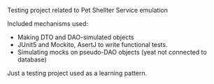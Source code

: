Testing project related to Pet Shellter Service emulation

Included mechanisms used:
 - Making DTO and DAO-simulated objects
 - JUnit5 and Mockito, AsertJ to write functional tests.
 - Simulating mocks on pseudo-DAO objects (yeat not connected to database)

Just a testing project used as a learning pattern.
